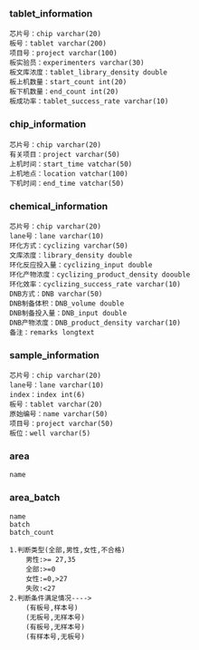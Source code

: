 ### tablet_information

```
芯片号：chip varchar(20)
板号：tablet varchar(200)
项目号：project varchar(100)
板实验员：experimenters varchar(30)
板文库浓度：tablet_library_density double
板上机数量：start_count int(20)
板下机数量：end_count int(20)
板成功率：tablet_success_rate varchar(10)
```

### chip_information

```
芯片号：chip varchar(20)
有关项目：project varchar(50)
上机时间：start_time vatchar(50)
上机地点：location vatchar(100)
下机时间：end_time vatchar(50)
```

### chemical_information

```
芯片号：chip varchar(20)
lane号：lane varchar(10)
环化方式：cyclizing varchar(50)
文库浓度：library_density double
环化反应投入量：cyclizing_input double
环化产物浓度：cyclizing_product_density doouble
环化效率：cyclizing_success_rate varchar(10)
DNB方式：DNB varchar(50)
DNB制备体积：DNB_volume double
DNB制备投入量：DNB_input double
DNB产物浓度：DNB_product_density varchar(10)
备注：remarks longtext
```

### sample_information

```
芯片号：chip varchar(20)
lane号：lane varchar(10)
index：index int(6)
板号：tablet varchar(20)
原始编号：name varchar(50)
项目号：project varchar(50)
板位：well varchar(5)
```

### area

```
name
```

### area_batch

```
name
batch
batch_count
```

```
1.判断类型(全部,男性,女性,不合格)
	男性:>= 27,35
	全部:>=0
	女性:=0,>27
	失败:<27
2.判断条件满足情况---->
	(有板号,样本号)
	(无板号,无样本号)
	(有板号,无样本号)
	(有样本号,无板号)
```

